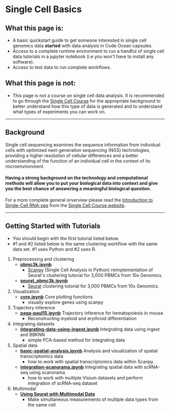 # Single Cell Basics

## What this page is:

- A basic quickstart guide to get someone interested in single cell genomics data **started** with data analysis in Code Ocean capsules.
- Access to a complete runtime environment to run a handful of single cell data tutorials in a jupyter notebook (i.e you won't have to install any software).
- Access to test data to run complete workflows.



## What this page is not:

- This page is not a course on single cell data analysis. It is recommended to go through the [Single Cell Course](https://www.singlecellcourse.org/) for the appropriate background to better understand how this type of data is generated and to understand what types of experiments you can work on.

---
## Background

Single cell sequencing examines the sequence information from individual cells with optimized next-generation sequencing (NGS) technologies, providing a higher resolution of cellular differences and a better understanding of the function of an individual cell in the context of its microenvironment.

#### Having a strong background on the technology and computational methods will allow you to put your biological data into context and give you the best chance of answering a meaningful biological question.

For a more complete general orverview please read the [Introduction to Single-Cell RNA-seq](https://www.singlecellcourse.org/introduction-to-single-cell-rna-seq.html#introduction-to-single-cell-rna-seq) from the [Single Cell Course website](https://www.singlecellcourse.org/).

---

## Getting Started with Tutorials

-  You should begin with the first tutorial listed below.
- #1 and #2 listed below is the same clustering workflow with the same data set. #1 uses Python and #2 uses R.

1. Preprocessing and clustering
    - **[pbmc3k.ipynb](scanpy_notebooks/pbmc3k.ipynb)** 
        - [Scanpy](https://scanpy.readthedocs.io/en/stable/index.html) (Single Cell Analysis in Python) reimplementation of Seurat's clustering tutorial for 3,000 PBMCs from 10x Genomics.
    - **[seurat_pbmc3k.ipynb](seurat_notebooks/seurat_pbmc3k.ipynb)**
        - [Seurat](https://satijalab.org/seurat/index.html) clustering tutorial for 3,000 PBMCs from 10x Genomics.
3. Visualization
    - **[core.ipynb](scanpy_notebooks/core.ipynb)** Core plotting functions
        - visually explore genes using scanpy
4. Trajectory inference 
    - **[paga-paul15.ipynb](scanpy_notebooks/paga-paul15.ipynb)** Trajectory inference for hematopoiesis in mouse
        - Reconstructing myeloid and erythroid differentiation
5. Integrating datasets
    - **[integrating-data-using-ingest.ipynb](scanpy_notebooks/integrating-data-using-ingest.ipynb)** Integrating data using ingest and BBKNN
        - simple PCA-based method for integrating data
6. Spatial data 
    - **[basic-spatial-analysis.ipynb](scanpy_notebooks/basic-spatial-analysis.ipynb)** Analysis and visualization of spatial transcriptomics data
        - how to work with spatial transcriptomics data within Scanpy.
    - **[integration-scanorama.ipynb](scanpy_notebooks/integration-scanorama.ipynb)** Integrating spatial data with scRNA-seq using scanorama
        - how to work with multiple Visium datasets and perform integration of scRNA-seq dataset
7. Multimodal
    - **[Using Seurat with Multimodal Data](seurat_notebooks/multimodal.ipynb)** 
        - Make simultaneous measurements of multiple data types from the same cell
    
